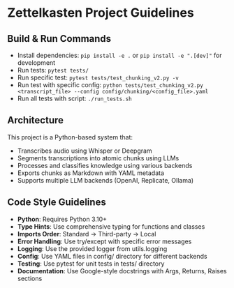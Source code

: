 # Zettelkasten Project Guidelines

## Build & Run Commands
- Install dependencies: `pip install -e .` or `pip install -e ".[dev]"` for development
- Run tests: `pytest tests/`
- Run specific test: `pytest tests/test_chunking_v2.py -v`
- Run test with specific config: `python tests/test_chunking_v2.py <transcript_file> --config config/chunking/<config_file>.yaml`
- Run all tests with script: `./run_tests.sh`

## Architecture
This project is a Python-based system that:
- Transcribes audio using Whisper or Deepgram
- Segments transcriptions into atomic chunks using LLMs
- Processes and classifies knowledge using various backends
- Exports chunks as Markdown with YAML metadata
- Supports multiple LLM backends (OpenAI, Replicate, Ollama)

## Code Style Guidelines
- **Python**: Requires Python 3.10+
- **Type Hints**: Use comprehensive typing for functions and classes
- **Imports Order**: Standard → Third-party → Local
- **Error Handling**: Use try/except with specific error messages
- **Logging**: Use the provided logger from utils.logging
- **Config**: Use YAML files in config/ directory for different backends
- **Testing**: Use pytest for unit tests in tests/ directory
- **Documentation**: Use Google-style docstrings with Args, Returns, Raises sections